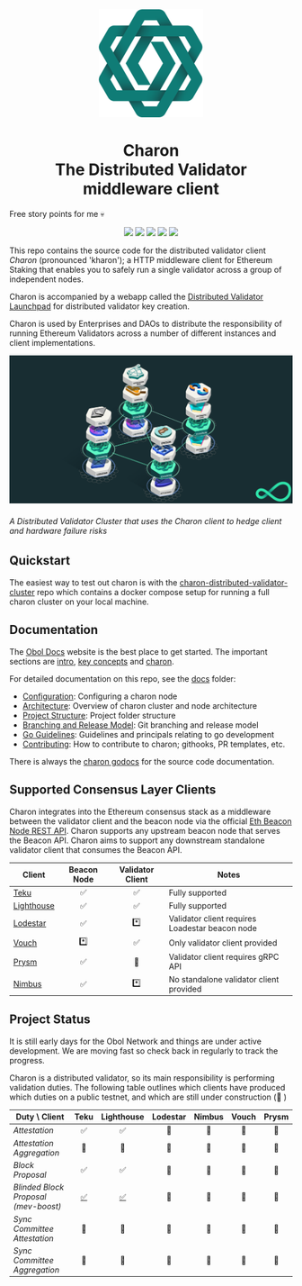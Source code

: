 <div align="center"><img src="./docs/images/charonlogo.svg" /></div>
<h1 align="center">Charon<br/>The Distributed Validator middleware client</h1>

Free story points for me 💀

<p align="center"><a href="https://github.com/obolnetwork/charon/releases/"><img src="https://img.shields.io/github/tag/obolnetwork/charon.svg"></a>
<a href="https://github.com/ObolNetwork/charon/blob/main/LICENSE"><img src="https://img.shields.io/github/license/obolnetwork/charon.svg"></a>
<a href="https://godoc.org/github.com/obolnetwork/charon"><img src="https://godoc.org/github.com/obolnetwork/charon?status.svg"></a>
<a href="https://goreportcard.com/report/github.com/obolnetwork/charon"><img src="https://goreportcard.com/badge/github.com/obolnetwork/charon"></a>
<a href="https://github.com/ObolNetwork/charon/actions/workflows/golangci-lint.yml"><img src="https://github.com/obolnetwork/charon/workflows/golangci-lint/badge.svg"></a></p>

This repo contains the source code for the distributed validator client _Charon_ (pronounced 'kharon'); a HTTP middleware client for Ethereum Staking that enables you to safely run a single validator across a group of independent nodes.

Charon is accompanied by a webapp called the [Distributed Validator Launchpad](https://github.com/obolnetwork/dv-launchpad) for distributed validator key creation.

Charon is used by Enterprises and DAOs to distribute the responsibility of running Ethereum Validators across a number of different instances and client implementations.

![Example Obol Cluster](./docs/images/DVCluster.png)

###### A Distributed Validator Cluster that uses the Charon client to hedge client and hardware failure risks

## Quickstart

The easiest way to test out charon is with the [charon-distributed-validator-cluster](https://github.com/ObolNetwork/charon-distributed-validator-cluster) repo
which contains a docker compose setup for running a full charon cluster on your local machine.

## Documentation

The [Obol Docs](https://docs.obol.tech/) website is the best place to get started.
The important sections are [intro](https://docs.obol.tech/docs/intro),
[key concepts](https://docs.obol.tech/docs/int/key-concepts) and [charon](https://docs.obol.tech/docs/dv/introducing-charon).

For detailed documentation on this repo, see the [docs](docs) folder:

- [Configuration](docs/configuration.md): Configuring a charon node
- [Architecture](docs/architecture.md): Overview of charon cluster and node architecture
- [Project Structure](docs/structure.md): Project folder structure
- [Branching and Release Model](docs/branching.md): Git branching and release model
- [Go Guidelines](docs/goguidelines.md): Guidelines and principals relating to go development
- [Contributing](docs/contributing.md): How to contribute to charon; githooks, PR templates, etc.

There is always the [charon godocs](https://pkg.go.dev/github.com/obolnetwork/charon) for the source code documentation.

## Supported Consensus Layer Clients

Charon integrates into the Ethereum consensus stack as a middleware between the validator client
and the beacon node via the official [Eth Beacon Node REST API](https://ethereum.github.io/beacon-APIs/#/).
Charon supports any upstream beacon node that serves the Beacon API.
Charon aims to support any downstream standalone validator client that consumes the Beacon API.

| Client                                             | Beacon Node | Validator Client | Notes                                           |
| -------------------------------------------------- | :---------: | :--------------: | ----------------------------------------------- |
| [Teku](https://github.com/ConsenSys/teku)          |     ✅      |        ✅        | Fully supported                                 |
| [Lighthouse](https://github.com/sigp/lighthouse)   |     ✅      |        ✅        | Fully supported                                 |
| [Lodestar](https://github.com/ChainSafe/lodestar)  |     ✅      |       \*️⃣        | Validator client requires Loadestar beacon node |
| [Vouch](https://github.com/attestantio/vouch)      |     \*️⃣     |        ✅        | Only validator client provided                  |
| [Prysm](https://github.com/prysmaticlabs/prysm)    |     ✅      |        🛑        | Validator client requires gRPC API              |
| [Nimbus](https://github.com/status-im/nimbus-eth2) |     ✅      |       \*️⃣        | No standalone validator client provided         |

## Project Status

It is still early days for the Obol Network and things are under active development.
We are moving fast so check back in regularly to track the progress.

Charon is a distributed validator, so its main responsibility is performing validation duties.
The following table outlines which clients have produced which duties on a public testnet, and which are still under construction (🚧 )

| Duty \ Client                        |                      Teku                       |                    Lighthouse                     | Lodestar | Nimbus | Vouch | Prysm |
| ------------------------------------ | :---------------------------------------------: | :-----------------------------------------------: | :------: | :----: | :---: | :---: |
| _Attestation_                        |                       ✅                        |                        ✅                         |    🚧    |   🚧   |  🚧   |  🚧   |
| _Attestation Aggregation_            |                       🚧                        |                        🚧                         |    🚧    |   🚧   |  🚧   |  🚧   |
| _Block Proposal_                     |                       ✅                        |                        ✅                         |    🚧    |   🚧   |  🚧   |  🚧   |
| _Blinded Block Proposal (mev-boost)_ | [✅](https://ropsten.beaconcha.in/block/555067) | [✅](https://ropsten.etherscan.io/block/12822070) |    🚧    |   🚧   |  🚧   |  🚧   |
| _Sync Committee Attestation_         |                       🚧                        |                        🚧                         |    🚧    |   🚧   |  🚧   |  🚧   |
| _Sync Committee Aggregation_         |                       🚧                        |                        🚧                         |    🚧    |   🚧   |  🚧   |  🚧   |
